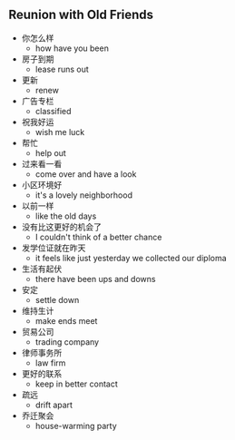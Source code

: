 ## Reunion with Old Friends

* 你怎么样
  * how have you been
* 房子到期
  * lease runs out
* 更新
  * renew
* 广告专栏
  * classified
* 祝我好运
  * wish me luck
* 帮忙
  * help out
* 过来看一看
  * come over and have a look
* 小区环境好
  * it's a lovely neighborhood
* 以前一样
  * like the old days
* 没有比这更好的机会了
  * I couldn't think of a better chance
* 发学位证就在昨天
  * it feels like just yesterday we collected our diploma
* 生活有起伏
  * there have been ups and downs
* 安定
  * settle down
* 维持生计
  * make ends meet
* 贸易公司
  * trading company
* 律师事务所
  * law firm
* 更好的联系
  * keep in better contact
* 疏远
  * drift apart
* 乔迁聚会
  * house-warming party